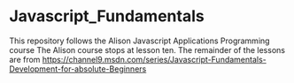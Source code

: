 ﻿# Javascript_Fundamentals
This repository follows the Alison Javascript Applications Programming course
The Alison course stops at lesson ten. The remainder of the lessons are from https://channel9.msdn.com/series/Javascript-Fundamentals-Development-for-absolute-Beginners
